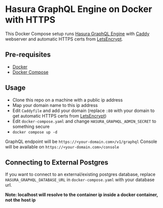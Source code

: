# Hasura GraphQL Engine on Docker with HTTPS

This Docker Compose setup runs [Hasura GraphQL Engine](https://github.com/hasura/graphql-engine) with [Caddy](https://caddyserver.com) webserver and automatic HTTPS certs from [LetsEncrypt](https://letsencrypt.org/).

## Pre-requisites

- [Docker](https://docs.docker.com/install/)
- [Docker Compose](https://docs.docker.com/compose/install/)

## Usage

- Clone this repo on a machine with a public ip address
- Map your domain name to this ip address
- Edit `Caddyfile` and add your domain (replace `:80` with your domain to get automatic HTTPS certs from [LetsEncrypt](https://letsencrypt.org/))
- Edit `docker-compose.yaml` and change `HASURA_GRAPHQL_ADMIN_SECRET` to something secure
- `docker compose up -d`

GraphQL endpoint will be `https://<your-domain.com>/v1/graphql`
Console will be available on `https://<your-domain.com>/console`

## Connecting to External Postgres

If you want to connect to an external/existing postgres database, replace `HASURA_GRAPHQL_DATABASE_URL` in `docker-compose.yaml` with your database url. 

**Note: localhost will resolve to the container ip inside a docker container, not the host ip**


